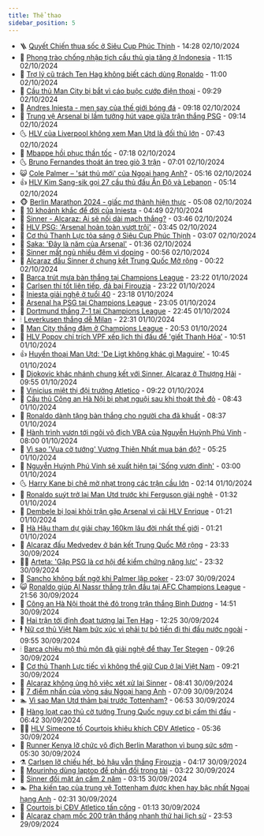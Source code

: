 ```yaml
---
title: Thể thao
sidebar_position: 5
---
```


<!-- vnexpress-the-thao:START -->
- 🪜 [Quyết Chiến thua sốc ở Siêu Cup Phúc Thịnh](https://vnexpress.net/quyet-chien-thua-soc-o-sieu-cup-phuc-thinh-4799557.html) - 14:28 02/10/2024
- 🦩 [Phong trào chống nhập tịch cầu thủ gia tăng ở Indonesia](https://vnexpress.net/phong-trao-chong-nhap-tich-cau-thu-gia-tang-o-indonesia-4799535.html) - 11:15 02/10/2024
- 🧰 [Trợ lý cũ trách Ten Hag không biết cách dùng Ronaldo](https://vnexpress.net/tro-ly-cu-trach-ten-hag-khong-biet-cach-dung-ronaldo-4799494.html) - 11:00 02/10/2024
- 🤗 [Cầu thủ Man City bị bắt vì cáo buộc cướp điện thoại](https://vnexpress.net/cau-thu-man-city-bi-bat-vi-cao-buoc-cuop-dien-thoai-4799462.html) - 09:29 02/10/2024
- 🥳 [Andres Iniesta - men say của thế giới bóng đá](https://vnexpress.net/andres-iniesta-men-say-cua-the-gioi-bong-da-4799471.html) - 09:18 02/10/2024
- 🦣 [Trung vệ Arsenal bị lầm tưởng hút vape giữa trận thắng PSG](https://vnexpress.net/trung-ve-arsenal-bi-lam-tuong-hut-vape-giua-tran-thang-psg-4799475.html) - 09:14 02/10/2024
- 🌜 [HLV của Liverpool không xem Man Utd là đối thủ lớn](https://vnexpress.net/hlv-cua-liverpool-khong-xem-man-utd-la-doi-thu-lon-4799411.html) - 07:43 02/10/2024
- 🫶 [Mbappe hồi phục thần tốc](https://vnexpress.net/mbappe-hoi-phuc-than-toc-4798638.html) - 07:18 02/10/2024
- 🌜 [Bruno Fernandes thoát án treo giò 3 trận](https://vnexpress.net/bruno-fernandes-thoat-an-treo-gio-3-tran-4798362.html) - 07:01 02/10/2024
- 😺 [Cole Palmer – &#39;sát thủ mới&#39; của Ngoại hạng Anh?](https://vnexpress.net/cole-palmer-sat-thu-moi-cua-ngoai-hang-anh-4798397.html) - 05:16 02/10/2024
- 👍 [HLV Kim Sang-sik gọi 27 cầu thủ đấu Ấn Độ và Lebanon](https://vnexpress.net/hlv-kim-sang-sik-goi-27-cau-thu-dau-an-do-va-lebanon-4799351.html) - 05:14 02/10/2024
- 🐵 [Berlin Marathon 2024 - giấc mơ thành hiện thực](https://vnexpress.net/berlin-marathon-2024-giac-mo-thanh-hien-thuc-4799124.html) - 05:08 02/10/2024
- 💫 [10 khoảnh khắc để đời của Iniesta](https://vnexpress.net/10-khoanh-khac-de-doi-cua-iniesta-4799246.html) - 04:49 02/10/2024
- 🦆 [Sinner - Alcaraz: Ai sẽ nối dài mạch thắng?](https://vnexpress.net/sinner-alcaraz-ai-se-noi-dai-mach-thang-4799310.html) - 03:46 02/10/2024
- 🙉 [HLV PSG: &#39;Arsenal hoàn toàn vượt trội&#39;](https://vnexpress.net/hlv-psg-arsenal-hoan-toan-vuot-troi-4799312.html) - 03:45 02/10/2024
- 📝 [Cơ thủ Thanh Lực tỏa sáng ở Siêu Cup Phúc Thịnh](https://vnexpress.net/co-thu-thanh-luc-toa-sang-o-sieu-cup-phuc-thinh-4799212.html) - 03:07 02/10/2024
- 💯 [Saka: &#39;Đây là năm của Arsenal&#39;](https://vnexpress.net/saka-day-la-nam-cua-arsenal-4799217.html) - 01:36 02/10/2024
- 🌈 [Sinner mất ngủ nhiều đêm vì doping](https://vnexpress.net/sinner-mat-ngu-nhieu-dem-vi-doping-4799190.html) - 00:56 02/10/2024
- 🦩 [Alcaraz đấu Sinner ở chung kết Trung Quốc Mở rộng](https://vnexpress.net/alcaraz-dau-sinner-o-chung-ket-trung-quoc-mo-rong-4799182.html) - 00:22 02/10/2024
- 🐲 [Barca trút mưa bàn thắng tại Champions League](https://vnexpress.net/barca-trut-mua-ban-thang-tai-champions-league-4799166.html) - 23:22 01/10/2024
- 🌁 [Carlsen thí tốt liên tiếp, đả bại Firouzja](https://vnexpress.net/carlsen-thi-tot-lien-tiep-da-bai-firouzja-4799168.html) - 23:22 01/10/2024
- 💯 [Iniesta giải nghệ ở tuổi 40](https://vnexpress.net/iniesta-giai-nghe-o-tuoi-40-4799171.html) - 23:18 01/10/2024
- 🌝 [Arsenal hạ PSG tại Champions League](https://vnexpress.net/arsenal-ha-psg-tai-champions-league-4799172.html) - 23:05 01/10/2024
- 🤖 [Dortmund thắng 7-1 tại Champions League](https://vnexpress.net/dortmund-thang-7-1-tai-champions-league-4799169.html) - 22:45 01/10/2024
- 🕯 [Leverkusen thắng dễ Milan](https://vnexpress.net/leverkusen-thang-de-milan-4799167.html) - 22:31 01/10/2024
- 🧰 [Man City thắng đậm ở Champions League](https://vnexpress.net/man-city-thang-dam-o-champions-league-4799165.html) - 20:53 01/10/2024
- 🥳 [HLV Popov chỉ trích VPF xếp lịch thi đấu để &#39;giết Thanh Hóa’](https://vnexpress.net/hlv-popov-chi-trich-vpf-xep-lich-thi-dau-de-giet-thanh-hoa-4799098.html) - 10:51 01/10/2024
- 👍 [Huyền thoại Man Utd: &#39;De Ligt không khác gì Maguire&#39;](https://vnexpress.net/huyen-thoai-man-utd-de-ligt-khong-khac-gi-maguire-4798924.html) - 10:45 01/10/2024
- 💪 [Djokovic khác nhánh chung kết với Sinner, Alcaraz ở Thượng Hải](https://vnexpress.net/djokovic-khac-nhanh-chung-ket-voi-sinner-alcaraz-o-thuong-hai-4799065.html) - 09:55 01/10/2024
- 👹 [Vinicius miệt thị đội trưởng Atletico](https://vnexpress.net/vinicius-miet-thi-doi-truong-atletico-4798893.html) - 09:22 01/10/2024
- 🧰 [Cầu thủ Công an Hà Nội bị phạt nguội sau khi thoát thẻ đỏ](https://vnexpress.net/cau-thu-cong-an-ha-noi-bi-phat-nguoi-sau-khi-thoat-the-do-4799031.html) - 08:43 01/10/2024
- 🚀 [Ronaldo dành tặng bàn thắng cho người cha đã khuất](https://vnexpress.net/ronaldo-danh-tang-ban-thang-cho-nguoi-cha-da-khuat-4798891.html) - 08:37 01/10/2024
- 🎃 [Hành trình vươn tới ngôi vô địch VBA của Nguyễn Huỳnh Phú Vinh](https://vnexpress.net/hanh-trinh-vuon-toi-ngoi-vo-dich-vba-cua-nguyen-huynh-phu-vinh-4799007.html) - 08:00 01/10/2024
- 🧰 [Vì sao &#39;Vua cờ tướng&#39; Vương Thiên Nhất mua bán độ?](https://vnexpress.net/vi-sao-vua-co-tuong-vuong-thien-nhat-mua-ban-do-4798728.html) - 05:25 01/10/2024
- 👀 [Nguyễn Huỳnh Phú Vinh sẽ xuất hiện tại &#39;Sống vươn đỉnh&#39;](https://vnexpress.net/nguyen-huynh-phu-vinh-se-xuat-hien-tai-song-vuon-dinh-4798807.html) - 03:00 01/10/2024
- 🌜 [Harry Kane bị chê mờ nhạt trong các trận cầu lớn](https://vnexpress.net/harry-kane-bi-che-mo-nhat-trong-cac-tran-cau-lon-4798720.html) - 02:14 01/10/2024
- 🫶 [Ronaldo suýt trở lại Man Utd trước khi Ferguson giải nghệ](https://vnexpress.net/ronaldo-suyt-tro-lai-man-utd-truoc-khi-ferguson-giai-nghe-4798721.html) - 01:32 01/10/2024
- 🦄 [Dembele bị loại khỏi trận gặp Arsenal vì cãi HLV Enrique](https://vnexpress.net/dembele-bi-loai-khoi-tran-gap-arsenal-vi-cai-hlv-enrique-4798719.html) - 01:21 01/10/2024
- 🥳 [Hà Hậu tham dự giải chạy 160km lâu đời nhất thế giới](https://vnexpress.net/ha-hau-tham-du-giai-chay-160km-lau-doi-nhat-the-gioi-4798717.html) - 01:21 01/10/2024
- 🐲 [Alcaraz đấu Medvedev ở bán kết Trung Quốc Mở rộng](https://vnexpress.net/alcaraz-dau-medvedev-o-ban-ket-trung-quoc-mo-rong-4798724.html) - 23:33 30/09/2024
- 🧑‍🏫 [Arteta: &#39;Gặp PSG là cơ hội để kiểm chứng năng lực&#39;](https://vnexpress.net/arteta-gap-psg-la-co-hoi-de-kiem-chung-nang-luc-4798718.html) - 23:32 30/09/2024
- 🤔 [Sancho không bất ngờ khi Palmer lập poker](https://vnexpress.net/sancho-khong-bat-ngo-khi-palmer-lap-poker-4798620.html) - 23:07 30/09/2024
- 😺 [Ronaldo giúp Al Nassr thắng trận đầu tại AFC Champions League](https://vnexpress.net/ronaldo-giup-al-nassr-thang-tran-dau-tai-afc-champions-league-4798712.html) - 21:56 30/09/2024
- 💪 [Công an Hà Nội thoát thẻ đỏ trong trận thắng Bình Dương](https://vnexpress.net/cong-an-ha-noi-thoat-the-do-trong-tran-thang-binh-duong-4798693.html) - 14:51 30/09/2024
- 💼 [Hai trận tới định đoạt tương lai Ten Hag](https://vnexpress.net/hai-tran-toi-dinh-doat-tuong-lai-ten-hag-4798676.html) - 12:25 30/09/2024
- 🕴 [Nữ cơ thủ Việt Nam bức xúc vì phải tự bỏ tiền đi thi đấu nước ngoài](https://vnexpress.net/nu-co-thu-viet-nam-buc-xuc-vi-phai-tu-bo-tien-di-thi-dau-nuoc-ngoai-4798350.html) - 09:55 30/09/2024
- 🕯 [Barca chiêu mộ thủ môn đã giải nghệ để thay Ter Stegen](https://vnexpress.net/barca-chieu-mo-thu-mon-da-giai-nghe-de-thay-ter-stegen-4798591.html) - 09:26 30/09/2024
- 📝 [Cơ thủ Thanh Lực tiếc vì không thể giữ Cup ở lại Việt Nam](https://vnexpress.net/co-thu-thanh-luc-tiec-vi-khong-the-giu-cup-o-lai-viet-nam-4798527.html) - 09:21 30/09/2024
- 🧐 [Alcaraz không ủng hộ việc xét xử lại Sinner](https://vnexpress.net/alcaraz-khong-ung-ho-viec-xet-xu-lai-sinner-4798599.html) - 08:41 30/09/2024
- 🙉 [7 điểm nhấn của vòng sáu Ngoại hạng Anh](https://vnexpress.net/7-diem-nhan-cua-vong-sau-ngoai-hang-anh-4798465.html) - 07:09 30/09/2024
- 🏊 [Vì sao Man Utd thảm bại trước Tottenham?](https://vnexpress.net/vi-sao-man-utd-tham-bai-truoc-tottenham-4798432.html) - 06:53 30/09/2024
- 🌊 [Hàng loạt cao thủ cờ tướng Trung Quốc nguy cơ bị cấm thi đấu](https://vnexpress.net/hang-loat-cao-thu-co-tuong-trung-quoc-nguy-co-bi-cam-thi-dau-4798501.html) - 06:42 30/09/2024
- 👨‍🏫 [HLV Simeone tố Courtois khiêu khích CĐV Atletico](https://vnexpress.net/hlv-simeone-to-courtois-khieu-khich-cdv-atletico-4798395.html) - 05:36 30/09/2024
- 🥷 [Runner Kenya lỡ chức vô địch Berlin Marathon vì bung sức sớm](https://vnexpress.net/runner-kenya-lo-chuc-vo-dich-berlin-marathon-vi-bung-suc-som-4798512.html) - 05:30 30/09/2024
- ⚗️ [Carlsen lỡ chiếu hết, bỏ hậu vẫn thắng Firouzja](https://vnexpress.net/carlsen-lo-chieu-het-bo-hau-van-thang-firouzja-4798455.html) - 04:17 30/09/2024
- 🌮 [Mourinho dùng laptop để phản đối trọng tài](https://vnexpress.net/mourinho-dung-laptop-de-phan-doi-trong-tai-4798376.html) - 03:22 30/09/2024
- 🤩 [Sinner đối mặt án cấm 2 năm](https://vnexpress.net/sinner-doi-mat-an-cam-2-nam-4798431.html) - 03:15 30/09/2024
- 🏊 [Pha kiến tạo của trung vệ Tottenham được khen hay bậc nhất Ngoại hạng Anh](https://vnexpress.net/pha-kien-tao-cua-trung-ve-tottenham-duoc-khen-hay-bac-nhat-ngoai-hang-anh-4798450.html) - 02:31 30/09/2024
- 🐎 [Courtois bị CĐV Atletico tấn công](https://vnexpress.net/courtois-bi-cdv-atletico-tan-cong-4798346.html) - 01:13 30/09/2024
- 💫 [Alcaraz chạm mốc 200 trận thắng nhanh thứ hai lịch sử](https://vnexpress.net/alcaraz-cham-moc-200-tran-thang-nhanh-thu-hai-lich-su-4798341.html) - 23:53 29/09/2024<!-- vnexpress-the-thao:END -->
